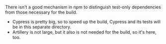 There isn't a good mechanism in npm to distinguish test-only dependencies from those necessary for the build.
- Cypress is pretty big, so to speed up the build, Cypress and its tests will be in this separate directory.
- Artillery is not large, but it also is not needed for the build, so it's here, too.